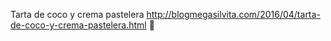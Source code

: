 Tarta de coco y crema pastelera	http://blogmegasilvita.com/2016/04/tarta-de-coco-y-crema-pastelera.html	
਍